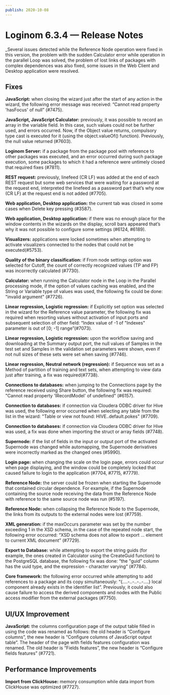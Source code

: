 ```yaml
---
publish: 2020-10-08
---
```


# Loginom 6.3.4 — Release Notes

_Several issues detected while the Reference Node operation were fixed in this version, the problem with the sudden Calculator error while operation in the parallel Loop was solved, the problem of lost links of packages with complex dependences was also fixed, some issues in the Web Client and Desktop application were resolved.  

## Fixes

**JavaScript:** when closing the wizard just after the start of any action in the wizard, the following error message was received: “Cannot read property 'hasFocus' of null” (#7475).

**JavaScript, JavaScript Calculator:** previously, it was possible to record an array in the variable field. In this case, such values could not be further used, and errors occurred. Now, if the Object  value returns, compulsory type cast is executed for it (using the object.valueOf() function). Previously, the null value returned (#7603).

**Loginom Server:** if a package from the package pool with reference to other packages was executed, and an error occurred during such package execution, some packages to which it had a reference were untimely closed that required fixes (#7811).

**REST request:** previously, linefeed (CR LF) was added at the end of each REST request but some web services that were waiting for a password at the request end, interpreted the linefeed as a password part that’s why now (CR LF) at the request end is not added (#7705).

**Web application, Desktop application:** the current tab was closed in some cases when Delete key pressing (#3587).

**Web application, Desktop application:** if there was no enough place for the window contents in the wizards on the display, scroll bars appeared that’s why it was not possible to configure some settings (#6124, #6189).

**Visualizers:** applications were locked sometimes when attempting to activate visualizers connected to the nodes that could not be executed(#5753).

**Quality of the binary classification:** if From node settings option was selected for Cutoff, the count of correctly recognized values (TP and FP) was incorrectly calculated (#7730).

**Calculator:** when running the Calculator node in the Loop in the Parallel processing  mode, if the option of values caching was enabled, and the String or Variable type of values was used, the following fix could be done: "invalid argument" (#7726).

**Linear regression, Logistic regression:** if Explicitly set  option was selected in the wizard for the Reference value parameter, the following fix was required when resorting values without activation of input ports and subsequent selection of other field: “Index value of -1 of "Indexes" parameter is out of [0; -1] range”(#7073).

**Linear regression, Logistic regression:** upon the workflow saving and downloading at the Summary output port, the null values of Samples in the test set  and Samples in the validation set parameters were shown, even if not null sizes of these sets were set when saving (#7746).

**Linear regression, Neutral network (regression):** if Sequence was set as a Method of partition of training and text sets, when attempting to view data just after training, a fix was required(#7738).

**Connections to databases:** when jumping to the Connections page by the reference received using Share button, the following fix was required: "Cannot read property 'IRecordModel' of undefined" (#6157).

**Connection to databases:** if connection via Cloudera ODBC driver for Hive was used, the following error occurred when selecting any table from the list in the wizard: "Table or view not found: HIVE..default.pokes" (#7709).

**Connection to databases:** if connection via Cloudera ODBC driver for Hive was used, a fix was done when importing the struct or array fields (#7748).

**Supernode:** if the list of fields in the input or output port of the activated Supernode was changed while automapping, the Supernode derivatives were incorrectly marked as the changed ones (#5990).

**Login page:** when changing the scale on the login page, errors could occur when page displaying, and the window could be completely locked that caused failure to login to the application (#7704, #7715, #7779).

**Reference Node:** the server could be frozen when starting the Supernode that contained circular dependence.  For example, if the Supernode containing the source node receiving the data from the Reference Node with reference to the same source node was run (#5197).

**Reference Node:** when collapsing the Reference Node to the Supernode, the links from its outputs to the external nodes were lost (#7759).

**XML generation:** if the maxOccurs parameter was set by the number exceeding 1 in the XSD schema, in the case of the repeated node start, the following error occurred: “XSD schema does not allow to export  ... element to current XML document” (#7729).

**Export to Database:** while attempting to export the string guids (for example, the ones created in Calculator using the CreateGuid function) to the PostgreSQL database, the following fix was done: “the "guid" column has the uuid type, and the expression - character varying” (#7784).

**Core framework:** the following error occurred while attempting to add references to a package and its copy simultaneously: “{....-..-..-..-....} local component already exists in the identifier list”. Previously, it could also cause failure to access the derived components and nodes with the Public  access modifier  from the external packages (#7750).

## UI/UX  Improvement

**JavaScript:** the columns configuration page of the output table filled in using the code was renamed as follows: the old header is “Configure columns”, the new header is “Configure columns of JavaScript output table”. The header of the page with fields features configuration was renamed. The old header is “Fields features”, the new header is “Configure fields features” (#7721).

## Performance Improvements

**Import from ClickHouse:** memory consumption while data import from ClickHouse was optimized (#7727).
